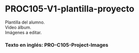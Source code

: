# PROC105-V1-plantilla-proyecto
Plantilla del alumno.  
Video álbum.  
Imágenes a editar.  
  
### Texto en inglés: PRO-C105-Project-Images
